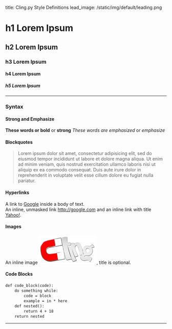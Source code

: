 title: Cling.py Style Definitions
lead_image: /static/img/default/leading.png

# h1 Lorem Ipsum

## h2 Lorem Ipsum

### h3 Lorem Ipsum

#### h4 Lorem Ipsum

##### h5 Lorem Ipsum


<hr />


### Syntax

#### Strong and Emphasize 

**These words or bold** or __strong__ 
*These words are emphasized* or _emphasize_ 

#### Blockquotes

> Lorem ipsum dolor sit amet, consectetur adipisicing elit, sed do eiusmod tempor incididunt ut labore et dolore magna aliqua. Ut enim ad minim veniam, quis nostrud exercitation ullamco laboris nisi ut aliquip ex ea commodo consequat. Duis aute irure dolor in reprehenderit in voluptate velit esse cillum dolore eu fugiat nulla pariatur.

#### Hyperlinks

A link to [Google](http://www.google.com) inside a body of text.  
An inline, unmasked link <http://google.com> and an inline link with title [Yahoo!](http://yahoo.com "a link to Yahoo!").  

#### Images

An inline image ![Smaller icon](/static/img/default/logo_small.png "Title here"), title is optional.

#### Code Blocks

```
def code_block(code):
    do something while:
        code = block
        example = in * here 
    def nested():
        return 4 + 18
    return nested
```
---